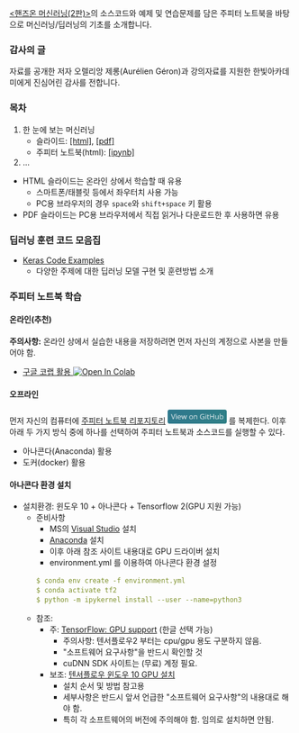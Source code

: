 [&lt;핸즈온 머신러닝(2판)&gt;](https://m.hanbit.co.kr/store/books/book_view.html?p_code=B7033438574)의 
소스코드와 예제 및 연습문제를 담은 주피터 노트북을 바탕으로 머신러닝/딥러닝의 기초를 소개합니다.

### 감사의 글

자료를 공개한 저자 오렐리앙 제롱(Aur&eacute;lien G&eacute;ron)과 강의자료를 지원한 한빛아카데미에게 진심어린 감사를 전합니다.

### 목차

1. 한 눈에 보는 머신러닝
    * 슬라이드: [[html]](./slides/handson-ml-01.slides.html), [[pdf]](./slides/handson-ml-01-slides.pdf)
    * 주피터 노트북(html): [[ipynb]](./notebooks/handson-ml-01.html)
1. ...

* HTML 슬라이드는 온라인 상에서 학습할 때 유용
    * 스마트폰/태블릿 등에서 좌우터치 사용 가능 
    * PC용 브라우저의 경우 `space`와 `shift+space` 키 활용
* PDF 슬라이드는 PC용 브라우저에서 직접 읽거나 다운로드한 후 사용하면 유용

### 딥러닝 훈련 코드 모음집

- [Keras Code Examples](https://keras.io/examples/)
    - 다양한 주제에 대한 딥러닝 모델 구현 및 훈련방법 소개

### 주피터 노트북 학습

#### 온라인(추천)

**주의사항:** 온라인 상에서 실습한 내용을 저장하려면 먼저 자신의 계정으로 사본을 만들어야 함.

* [구글 코랩 활용 ](https://colab.research.google.com/github/codingalzi/handson-ml/blob/master/)
<a href="https://colab.research.google.com/github/codingalzi/handson-ml/blob/master/"><img src="https://colab.research.google.com/assets/colab-badge.svg" alt="Open In Colab"/></a>

#### 오프라인

먼저 자신의 컴퓨터에
[주피터 노트북 리포지토리](https://github.com/codingalzi/handson-ml)
[<img src="view-on-github.png" alt="View On GitHub" style="height:25px;"/>](https://github.com/codingalzi/handson-ml) 를 
복제한다. 
이후 아래 두 가지 방식 중에 하나를 선택하여 주피터 노트북과 소스코드를 실행할 수 있다.

* 아나콘다(Anaconda) 활용
* 도커(docker) 활용

#### 아나콘다 환경 설치

* 설치환경: 윈도우 10 + 아나콘다 + Tensorflow 2(GPU 지원 가능)
   * 준비사항
      * MS의 [Visual Studio](https://visualstudio.microsoft.com/) 설치 
      * [Anaconda](https://www.anaconda.com/products/individual) 설치
      * 이후 아래 참조 사이트 내용대로 GPU 드라이버 설치
      * environment.yml 를 이용하여 아나콘다 환경 설정
      ```yml
      $ conda env create -f environment.yml
      $ conda activate tf2
      $ python -m ipykernel install --user --name=python3
      ```
   * 참조:
      * 주: [TensorFlow: GPU support](https://www.tensorflow.org/install/gpu) (한글 선택 가능)
         * 주의사항: 텐서플로우2 부터는 cpu/gpu 용도 구분하지 않음.
         * "소프트웨어 요구사항"을 반드시 확인할 것
         * cuDNN SDK 사이트는 (무료) 계정 필요.
      * 보조: [텐서플로우 윈도우 10 GPU 설치](https://teddylee777.github.io/colab/tensorflow-gpu-install-windows)
         * 설치 순서 및 방법 참고용
         * 세부사항은 반드시 앞서 언급한 "소프트웨어 요구사항"의 내용대로 해야 함.
         * 특히 각 소프트웨어의 버전에 주의해야 함. 임의로 설치하면 안됨.
